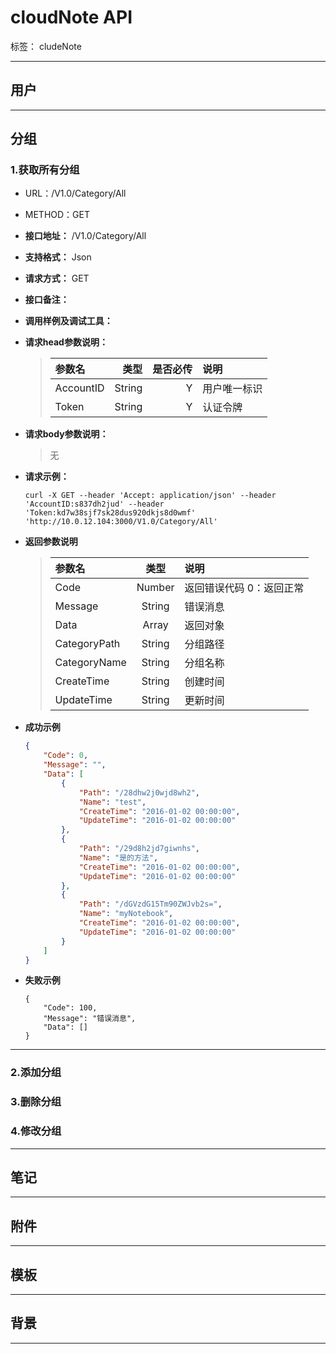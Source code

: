 # cloudNote API

标签： cludeNote

---

## 用户

---

## 分组

### 1.获取所有分组
 - URL：/V1.0/Category/All
 - METHOD：GET
 - **接口地址：** /V1.0/Category/All
 - **支持格式：** Json
 - **请求方式：** GET
 - **接口备注：**
 - **调用样例及调试工具：**
 - **请求head参数说明：**

    >| 参数名     | 类型 | 是否必传   | 说明 |
    >| :------- | ----: | ---: |:--- |
    >|AccountID|    String	|Y	|用户唯一标识|
    >|Token|    String	|Y	|认证令牌|


 - **请求body参数说明：**
    >无
    

 - **请求示例：**
    ```
    curl -X GET --header 'Accept: application/json' --header 'AccountID:s837dh2jud' --header 'Token:kd7w38sjf7sk28dus920dkjs8d0wmf' 'http://10.0.12.104:3000/V1.0/Category/All'
    ```

 - **返回参数说明**
    >| 参数名     | 类型 |  说明 |
    >| :------- | :----: | :--- |
    >|Code | Number | 返回错误代码 0：返回正常 |
    >|Message| String | 错误消息|
    >|Data |Array | 返回对象|
    >|CategoryPath |String | 分组路径|
    >|CategoryName |String | 分组名称|
    >|CreateTime |String | 创建时间|
    >|UpdateTime |String | 更新时间|

 - **成功示例**
    ```json
    {
        "Code": 0,
        "Message": "",
        "Data": [
            {
                "Path": "/28dhw2j0wjd8wh2",
                "Name": "test",
                "CreateTime": "2016-01-02 00:00:00",
                "UpdateTime": "2016-01-02 00:00:00"
            },
            {
                "Path": "/29d8h2jd7giwnhs",
                "Name": "是的方法",
                "CreateTime": "2016-01-02 00:00:00",
                "UpdateTime": "2016-01-02 00:00:00"
            },
            {
                "Path": "/dGVzdG15Tm90ZWJvb2s=",
                "Name": "myNotebook",
                "CreateTime": "2016-01-02 00:00:00",
                "UpdateTime": "2016-01-02 00:00:00"
            }
        ]
    }
    ```

 - **失败示例**
    ```
    {
        "Code": 100,
        "Message": "错误消息",
        "Data": []
    }
    ```

---



### 2.添加分组
### 3.删除分组
### 4.修改分组

---

## 笔记

---

## 附件

---

## 模板

---

## 背景

---